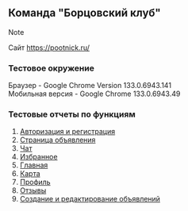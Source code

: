## Команда "Борцовский клуб"

> [!NOTE]
> Сайт https://pootnick.ru/

### Тестовое окружение

Браузер - Google Chrome Version 133.0.6943.141  
Мобильная версия - Google Chrome 133.0.6943.49

### Тестовые отчеты по функциям

1. [Авторизация и регистрация](/features/authorization%20and%20registration/ReadMe.md)
2. [Страница объявления](/features/ad-page/README.md)
3. [Чат](/features/chat/ReadMe.md)
4. [Избранное](/features/favorites/ReadMe.md)
5. [Главная](/features/main-page/README.MD)
6. [Карта](/features/map/README.md)
7. [Профиль](/features/profile/README.md)
8. [Отзывы](/features/reviews/ReadMe.md)
9. [Создание и редактирование объявлений](/features/update-ad/README.MD)
